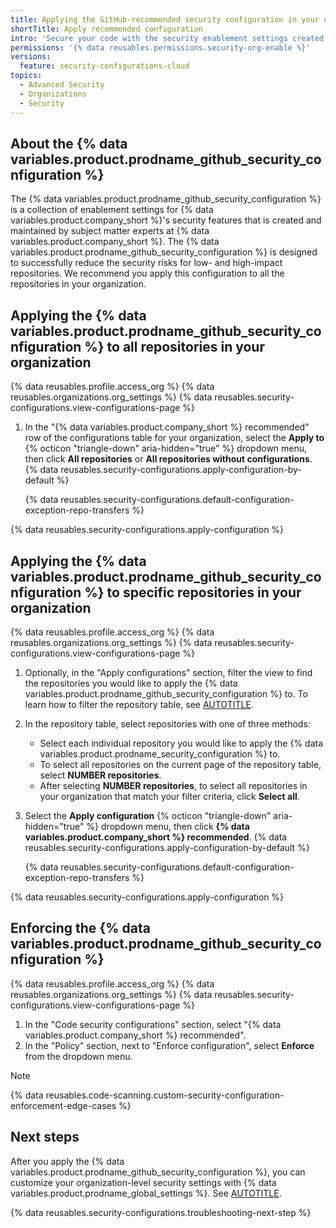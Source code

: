 ```yaml
---
title: Applying the GitHub-recommended security configuration in your organization
shortTitle: Apply recommended configuration
intro: 'Secure your code with the security enablement settings created, managed, and recommended by {% data variables.product.company_short %}.'
permissions: '{% data reusables.permissions.security-org-enable %}'
versions:
  feature: security-configurations-cloud
topics:
  - Advanced Security
  - Organizations
  - Security
---
```


## About the {% data variables.product.prodname_github_security_configuration %}

The {% data variables.product.prodname_github_security_configuration %} is a collection of enablement settings for {% data variables.product.company_short %}'s security features that is created and maintained by subject matter experts at {% data variables.product.company_short %}. The {% data variables.product.prodname_github_security_configuration %} is designed to successfully reduce the security risks for low- and high-impact repositories. We recommend you apply this configuration to all the repositories in your organization.

## Applying the {% data variables.product.prodname_github_security_configuration %} to all repositories in your organization

{% data reusables.profile.access_org %}
{% data reusables.organizations.org_settings %}
{% data reusables.security-configurations.view-configurations-page %}
1. In the "{% data variables.product.company_short %} recommended" row of the configurations table for your organization, select the **Apply to** {% octicon "triangle-down" aria-hidden="true" %} dropdown menu, then click **All repositories** or **All repositories without configurations**.
{% data reusables.security-configurations.apply-configuration-by-default %}

    {% data reusables.security-configurations.default-configuration-exception-repo-transfers %}

{% data reusables.security-configurations.apply-configuration %}

## Applying the {% data variables.product.prodname_github_security_configuration %} to specific repositories in your organization

{% data reusables.profile.access_org %}
{% data reusables.organizations.org_settings %}
{% data reusables.security-configurations.view-configurations-page %}
1. Optionally, in the "Apply configurations" section, filter the view to find the repositories you would like to apply the {% data variables.product.prodname_github_security_configuration %} to. To learn how to filter the repository table, see [AUTOTITLE](/code-security/securing-your-organization/managing-the-security-of-your-organization/filtering-repositories-in-your-organization-using-the-repository-table).
1. In the repository table, select repositories with one of three methods:
     * Select each individual repository you would like to apply the {% data variables.product.prodname_security_configuration %} to.
     * To select all repositories on the current page of the repository table, select **NUMBER repositories**.
     * After selecting **NUMBER repositories**, to select all repositories in your organization that match your filter criteria, click **Select all**.
1. Select the **Apply configuration** {% octicon "triangle-down" aria-hidden="true" %} dropdown menu, then click **{% data variables.product.company_short %} recommended**.
{% data reusables.security-configurations.apply-configuration-by-default %}

    {% data reusables.security-configurations.default-configuration-exception-repo-transfers %}

{% data reusables.security-configurations.apply-configuration %}

## Enforcing the {% data variables.product.prodname_github_security_configuration %}

{% data reusables.profile.access_org %}
{% data reusables.organizations.org_settings %}
{% data reusables.security-configurations.view-configurations-page %}
1. In the "Code security configurations" section, select "{% data variables.product.company_short %} recommended".
1. In the "Policy" section, next to "Enforce configuration", select **Enforce** from the dropdown menu.

>[!NOTE]
{% data reusables.code-scanning.custom-security-configuration-enforcement-edge-cases %}

## Next steps

After you apply the {% data variables.product.prodname_github_security_configuration %}, you can customize your organization-level security settings with {% data variables.product.prodname_global_settings %}. See [AUTOTITLE](/code-security/securing-your-organization/enabling-security-features-in-your-organization/configuring-global-security-settings-for-your-organization).

{% data reusables.security-configurations.troubleshooting-next-step %}
